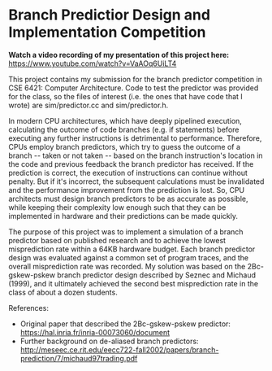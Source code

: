 # Branch Predictior Design and Implementation Competition
**Watch a video recording of my presentation of this project here:** https://www.youtube.com/watch?v=VaAOq6UiLT4

This project contains my submission for the branch predictor competition in CSE 6421: Computer Architecture. Code to test the predictor was provided for the class, so the files of interest (i.e. the ones that have code that I wrote) are sim/predictor.cc and sim/predictor.h.

In modern CPU architectures, which have deeply pipelined execution, calculating the outcome of code branches (e.g. if statements) before executing any further instructions is detrimental to performance. Therefore, CPUs employ branch predictors, which try to guess the outcome of a branch -- taken or not taken -- based on the branch instruction's location in the code and previous feedback the branch predictor has received. If the prediction is correct, the execution of instructions can continue without penalty. But if it's incorrect, the subsequent calculations must be invalidated and the performance improvement from the prediction is lost. So, CPU architects must design branch predictors to be as accurate as possible, while keeping their complexity low enough such that they can be implemented in hardware and their predictions can be made quickly.

The purpose of this project was to implement a simulation of a branch predictor based on published research and to achieve the lowest misprediction rate within a 64KB hardware budget. Each branch predictor design was evaluated against a common set of program traces, and the overall misprediction rate was recorded. My solution was based on the 2Bc-gskew-pskew branch predictor design described by Seznec and Michaud (1999), and it ultimately achieved the second best misprediction rate in the class of about a dozen students.

References:
- Original paper that described the 2Bc-gskew-pskew predictor: https://hal.inria.fr/inria-00073060/document
- Further background on de-aliased branch predictors: http://meseec.ce.rit.edu/eecc722-fall2002/papers/branch-prediction/7/michaud97trading.pdf
